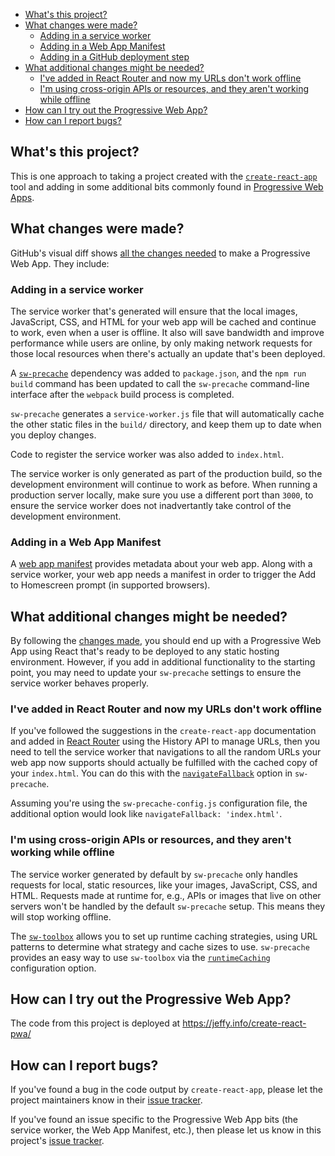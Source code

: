 <!-- START doctoc generated TOC please keep comment here to allow auto update -->
<!-- DON'T EDIT THIS SECTION, INSTEAD RE-RUN doctoc TO UPDATE -->


- [What's this project?](#whats-this-project)
- [What changes were made?](#what-changes-were-made)
  - [Adding in a service worker](#adding-in-a-service-worker)
  - [Adding in a Web App Manifest](#adding-in-a-web-app-manifest)
  - [Adding in a GitHub deployment step](#adding-in-a-github-deployment-step)
- [What additional changes might be needed?](#what-additional-changes-might-be-needed)
  - [I've added in React Router and now my URLs don't work offline](#ive-added-in-react-router-and-now-my-urls-dont-work-offline)
  - [I'm using cross-origin APIs or resources, and they aren't working while offline](#im-using-cross-origin-apis-or-resources-and-they-arent-working-while-offline)
- [How can I try out the Progressive Web App?](#how-can-i-try-out-the-progressive-web-app)
- [How can I report bugs?](#how-can-i-report-bugs)

<!-- END doctoc generated TOC please keep comment here to allow auto update -->

## What's this project?

This is one approach to taking a project created with the
[`create-react-app`](https://github.com/facebookincubator/create-react-app) tool
and adding in some additional bits commonly found in
[Progressive Web Apps](https://developers.google.com/web/progressive-web-apps/).

## What changes were made?

GitHub's visual diff shows
[all the changes needed](https://github.com/jeffposnick/create-react-pwa/compare/c-r-a-0.6.0...c-r-pwa-0.6.0)
to make a Progressive Web App. They include:

### Adding in a service worker

The service worker that's generated will ensure that the local images,
JavaScript, CSS, and HTML for your web app will be cached and continue to work,
even when a user is offline. It also will save bandwidth and improve performance
while users are online, by only making network requests for those local
resources when there's actually an update that's been deployed.

A [`sw-precache`](https://github.com/GoogleChrome/sw-precache) dependency was added to `package.json`, and the
`npm run build` command has been updated to call the `sw-precache` command-line
interface after the `webpack` build process is completed.

`sw-precache` generates a `service-worker.js` file that will automatically
cache the other static files in the `build/` directory, and keep them up to
date when you deploy changes.

Code to register the service worker was also added to `index.html`.

The service worker is only generated as part of the production build, so the
development environment will continue to work as before. When running a
production server locally, make sure you use a different port than `3000`, to
ensure the service worker does not inadvertantly take control of the development
environment.

### Adding in a Web App Manifest

A [web app manifest](https://developers.google.com/web/updates/2014/11/Support-for-installable-web-apps-with-webapp-manifest-in-chrome-38-for-Android?hl=en)
provides metadata about your web app. Along with a service worker, your web
app needs a manifest in order to trigger the Add to Homescreen prompt (in
supported browsers).

## What additional changes might be needed?

By following the [changes made](https://github.com/jeffposnick/create-react-pwa/compare/c-r-a-0.6.0...c-r-pwa-0.6.0),
you should end up with a Progressive Web App using React that's ready to be
deployed to any static hosting environment. However, if you add in additional
functionality to the starting point, you may need to update your `sw-precache`
settings to ensure the service worker behaves properly.

### I've added in React Router and now my URLs don't work offline

If you've followed the suggestions in the `create-react-app` documentation
and added in [React Router](https://github.com/reactjs/react-router) using the
History API to manage URLs, then you need to tell the service worker that
navigations to all the random URLs your web app now supports should actually
be fulfilled with the cached copy of your `index.html`. You can do this
with the [`navigateFallback`](https://github.com/GoogleChrome/sw-precache#navigatefallback-string)
option in `sw-precache`.

Assuming you're using the `sw-precache-config.js` configuration file, the
additional option would look like `navigateFallback: 'index.html'`.

### I'm using cross-origin APIs or resources, and they aren't working while offline

The service worker generated by default by `sw-precache` only handles requests
for local, static resources, like your images, JavaScript, CSS, and HTML.
Requests made at runtime for, e.g., APIs or images that live on other servers
won't be handled by the default `sw-precache` setup. This means they will stop
working offline.

The [`sw-toolbox`](https://github.com/GoogleChrome/sw-toolbox) allows you to
set up runtime caching strategies, using URL patterns to determine what
strategy and cache sizes to use. `sw-precache` provides an easy way to use
`sw-toolbox` via the [`runtimeCaching`](https://github.com/GoogleChrome/sw-precache#runtimecaching-arrayobject)
configuration option.

## How can I try out the Progressive Web App?

The code from this project is deployed at https://jeffy.info/create-react-pwa/

## How can I report bugs?

If you've found a bug in the code output by `create-react-app`, please let the
project maintainers know in their [issue tracker](https://github.com/facebookincubator/create-react-app/issues).

If you've found an issue specific to the Progressive Web App bits (the service
worker, the Web App Manifest, etc.), then please let us know in this project's
[issue tracker](https://github.com/jeffposnick/create-react-pwa/issues).
